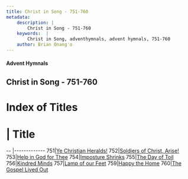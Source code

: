 ```yaml
---
title: Christ in Song - 751-760
metadata:
    description: |
        Christ in Song - 751-760
    keywords:  |
        Christ in Song, adventhymnals, advent hymnals, 751-760
    author: Brian Onang'o
---
```


#### Advent Hymnals
## Christ in Song - 751-760

# Index of Titles
# | Title                        
-- |-------------
751|[Ye Christian Heralds!](/christ-in-song/701-800/751-760/Ye-Christian-Heralds!)
752|[Soldiers of Christ, Arise!](/christ-in-song/701-800/751-760/Soldiers-of-Christ,-Arise!)
753|[Help in God for Thee](/christ-in-song/701-800/751-760/Help-in-God-for-Thee)
754|[Imposture Shrinks](/christ-in-song/701-800/751-760/Imposture-Shrinks)
755|[The Day of Toil](/christ-in-song/701-800/751-760/The-Day-of-Toil)
756|[Kindred Minds](/christ-in-song/701-800/751-760/Kindred-Minds)
757|[Lamp of our Feet](/christ-in-song/701-800/751-760/Lamp-of-our-Feet)
759|[Happy the Home](/christ-in-song/701-800/751-760/Happy-the-Home)
760|[The Gospel Lived Out](/christ-in-song/701-800/751-760/The-Gospel-Lived-Out)